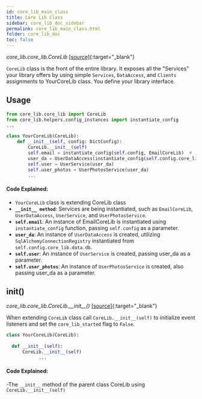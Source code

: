 ```yaml
---
id: core_lib_main_class
title: Core Lib Class
sidebar: core_lib_doc_sidebar
permalink: core_lib_main_class.html
folder: core_lib_doc
toc: false
---
```


*core_lib.core_lib.CoreLib* [[source]](https://github.com/shay-te/core-lib/blob/master/core_lib/core_lib.py#L17){:target="_blank"}

`CoreLib` class is the front of the entire library. It exposes all the "Services" your library offers by using simple `Services`, `DataAccess`, and `Clients` assignments to YourCoreLib class. You define your library interface. 



## Usage 
```python
from core_lib.core_lib import CoreLib
from core_lib.helpers.config_instances import instantiate_config
...

class YourCoreLib(CoreLib):
    def __init__(self, config: DictConfig):
        CoreLib.__init__(self)
        self.email = instantiate_config(self.config, EmailCoreLib)  # instantiate `EmailCoreLib` from config
        user_da = UserDataAccess(instantiate_config(self.config.core_lib.data.db, SqlAlchemyConnectionRegistry)) 
        self.user = UserService(user_da)
        self.user_photos = UserPhotosService(user_da)        
        ...
```
#### Code Explained:
- `YourCoreLib` class is extending CoreLib class
- **`__init__ method`**: Services are being instantiated, such as `EmailCoreLib`, `UserDataAccess`, `UserService`, and `UserPhotosService`.
- **`self.email`**: An instance of EmailCoreLib is instantiated using `instantiate_config` function, passing `self.config` as a parameter.
- **`user_da`**: An instance of `UserDataAccess` is created, utilizing `SqlAlchemyConnectionRegistry` instantiated from `self.config.core_lib.data.db`.
- **`self.user`**: An instance of `UserService` is created, passing user_da as a parameter.
- **`self.user_photos`**: An instance of `UserPhotosService` is created, also passing user_da as a parameter.


## init()

*core_lib.core_lib.CoreLib.\_\_init\_\_()* [[source]](https://github.com/shay-te/core-lib/blob/master/core_lib/core_lib.py#L22){:target="_blank"}

When extending  `CoreLib` class call  `CoreLib.__init__(self)` to initialize event listeners and set the `core_lib_started` flag to `False`. 

```python
class YourCoreLib(CoreLib):
  
  def __init__(self):
      CoreLib.__init__(self)
			...
```
#### Code Explained:
-The `__init__` method of the parent class CoreLib using `CoreLib.__init__(self)`
